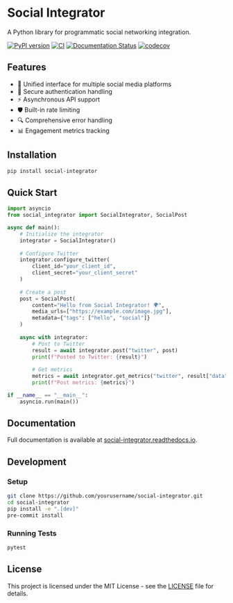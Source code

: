 # Social Integrator

A Python library for programmatic social networking integration.

[![PyPI version](https://badge.fury.io/py/social-integrator.svg)](https://badge.fury.io/py/social-integrator)
[![CI](https://github.com/yourusername/social-integrator/actions/workflows/ci.yml/badge.svg)](https://github.com/yourusername/social-integrator/actions/workflows/ci.yml)
[![Documentation Status](https://readthedocs.org/projects/social-integrator/badge/?version=latest)](https://social-integrator.readthedocs.io/en/latest/?badge=latest)
[![codecov](https://codecov.io/gh/yourusername/social-integrator/branch/main/graph/badge.svg)](https://codecov.io/gh/yourusername/social-integrator)

## Features

- 🔄 Unified interface for multiple social media platforms
- 🔐 Secure authentication handling
- ⚡ Asynchronous API support
- 🛡️ Built-in rate limiting
- 🔍 Comprehensive error handling
- 📊 Engagement metrics tracking

## Installation

```bash
pip install social-integrator
```

## Quick Start

```python
import asyncio
from social_integrator import SocialIntegrator, SocialPost

async def main():
    # Initialize the integrator
    integrator = SocialIntegrator()
    
    # Configure Twitter
    integrator.configure_twitter(
        client_id="your_client_id",
        client_secret="your_client_secret"
    )
    
    # Create a post
    post = SocialPost(
        content="Hello from Social Integrator! 🌍",
        media_urls=["https://example.com/image.jpg"],
        metadata={"tags": ["hello", "social"]}
    )
    
    async with integrator:
        # Post to Twitter
        result = await integrator.post("twitter", post)
        print(f"Posted to Twitter: {result}")
        
        # Get metrics
        metrics = await integrator.get_metrics("twitter", result["data"]["id"])
        print(f"Post metrics: {metrics}")

if __name__ == "__main__":
    asyncio.run(main())
```

## Documentation

Full documentation is available at [social-integrator.readthedocs.io](https://social-integrator.readthedocs.io/).

## Development

### Setup

```bash
git clone https://github.com/yourusername/social-integrator.git
cd social-integrator
pip install -e ".[dev]"
pre-commit install
```

### Running Tests

```bash
pytest
```

## License

This project is licensed under the MIT License - see the [LICENSE](LICENSE) file for details.
